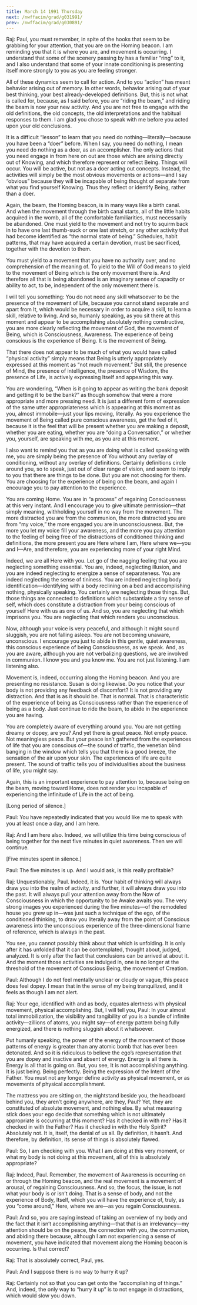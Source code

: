 ```yaml
---
title: March 14 1991 Thursday
next: /nwffacim/grad/g031991/
prev: /nwffacim/grad/g030891/
---
```


Raj: Paul, you must remember, in spite of the hooks that seem to be
grabbing for your attention, that you are on the Homing beacon. I am
reminding you that it is where you are, and movement is occurring. I
understand that some of the scenery passing by has a familiar “ring” to
it, and I also understand that some of your innate conditioning is
presenting itself more strongly to you as you are feeling stronger.

All of these dynamics seem to call for action. And to you “action” has
meant behavior arising out of memory. In other words, behavior arising
out of your best thinking, your best already-developed definitions. But,
this is not what is called for, because, as I said before, you are
“riding the beam,” and riding the beam is now your new activity. And you
are not free to engage with the old definitions, the old concepts, the
old interpretations and the habitual responses to them. I am glad you
chose to speak with me before you acted upon your old conclusions.

It is a difficult “lesson” to learn that you need do
nothing—literally—because you have been a “doer” before. When I say, you
need do nothing, I mean you need do nothing as a doer, as an
accomplisher. The only actions that you need engage in from here on out
are those which are arising directly out of Knowing, and which therefore
represent or reflect Being. Things will occur. You will be active, but
not as a doer acting out concepts. Instead, the activities will simply
be the most obvious movements or actions—and I say “obvious” because
they will be incapable of being thought of separate from what you find
yourself Knowing. Thus they reflect or identify Being, rather than a
doer.

Again, the beam, the Homing beacon, is in many ways like a birth canal.
And when the movement through the birth canal starts, all of the little
habits acquired in the womb, all of the comfortable familiarities, must
necessarily be abandoned. One must yield to the movement and not try to
squirm back in to have one last thumb-suck or one last stretch, or any
other activity that had become identified as “the normal state of
being.” Schedules, habit patterns, that may have acquired a certain
devotion, must be sacrificed, together with the devotion to them.

You must yield to a movement that you have no authority over, and no
comprehension of the meaning of. To yield to the Will of God means to
yield to the movement of Being which is the only movement there is. And
therefore all that is being abandoned is an imaginary sense of capacity
or ability to act, to be, independent of the only movement there is.

I will tell you something: You do not need any skill whatsoever to be
the presence of the movement of Life, because you cannot stand separate
and apart from It, which would be necessary in order to acquire a skill,
to learn a skill, relative to living. And so, humanly speaking, as you
sit there at this moment and appear to be accomplishing absolutely
nothing constructive, you are more clearly reflecting the movement of
God, the movement of Being, which is Consciousness, Awareness. The
experience of being conscious is the experience of Being. It is the
movement of Being.

That there does not appear to be much of what you would have called
“physical activity” simply means that Being is utterly appropriately
expressed at this moment as “not much movement.” But still, the presence
of Mind, the presence of intelligence, the presence of Wisdom, the
presence of Life, is actively expressing Itself and appearing this way.

You are wondering, “When is it going to appear as writing the bank
deposit and getting it to be the bank?” as though somehow that were a
more appropriate and more pressing need. It is just a different form of
expression of the same utter appropriateness which is appearing at this
moment as you, almost immobile—just your lips moving, literally. As you
experience the movement of Being called pure conscious awareness, get
the feel of it, because it is the feel that will be present whether you
are making a deposit, whether you are eating, whether you are “doing a
Conversation,” or whether you, yourself, are speaking with me, as you
are at this moment.

I also want to remind you that as you are doing what is called speaking
with me, you are simply being the presence of You without any overlay of
conditioning, without any overlay of definitions. Certainly definitions
circle around you, so to speak, just out of clear range of vision, and
seem to imply to you that there are things to be done. But you are not
choosing for them. You are choosing for the experience of being on the
beam, and again I encourage you to pay attention to the experience.

You are coming Home. You are in “a process” of regaining Consciousness
at this very instant. And I encourage you to give ultimate
permission—that simply meaning, withholding yourself in no way from the
movement. The more distracted you are from the communion, the more
distracted you are from “my voice,” the more engaged you are in
unconsciousness. But, the more you let my voice fill your awareness, and
the more you pay attention to the feeling of being free of the
distractions of conditioned thinking and definitions, the more present
you are Here where I am, Here where we—you and I—Are, and therefore, you
are experiencing more of your right Mind.

Indeed, we are all Here with you. Let go of the nagging feeling that you
are neglecting something essential. You are, indeed, neglecting
illusion, and you are indeed neglecting to energize a sense of
separateness. You are indeed neglecting the sense of tininess. You are
indeed neglecting body identification—identifying with a body reclining
on a bed and accomplishing nothing, physically speaking. You certainly
are neglecting those things. But, those things are connected to
definitions which substantiate a tiny sense of self, which does
constitute a distraction from your being conscious of yourself Here with
us as one of us. And so, you are neglecting that which imprisons you.
You are neglecting that which renders you unconscious.

Now, although your voice is very peaceful, and although it might sound
sluggish, you are not falling asleep. You are not becoming unaware,
unconscious. I encourage you just to abide in this gentle, quiet
awareness, this conscious experience of being Consciousness, as we
speak. And, as you are aware, although you are not verbalizing
questions, we are involved in communion. I know you and you know me. You
are not just listening. I am listening also.

Movement is, indeed, occurring along the Homing beacon. And you are
presenting no resistance. Susan is doing likewise. Do you notice that
your body is not providing any feedback of discomfort? It is not
providing any distraction. And that is as it should be. That is normal.
That is characteristic of the experience of being as Consciousness
rather than the experience of being as a body. Just continue to ride the
beam, to abide in the experience you are having.

You are completely aware of everything around you. You are not getting
dreamy or dopey, are you? And yet there is great peace. Not empty peace.
Not meaningless peace. But your peace isn’t gathered from the
experiences of life that you are conscious of—the sound of traffic, the
venetian blind banging in the window which tells you that there is a
good breeze, the sensation of the air upon your skin. The experiences of
life are quite present. The sound of traffic tells you of
individualities about the business of life, you might say.

Again, this is an important experience to pay attention to, because
being on the beam, moving toward Home, does not render you incapable of
experiencing the infinitude of Life in the act of being.

\[Long period of silence.\]

Paul: You have repeatedly indicated that you would like me to speak with
you at least once a day, and I am here.

Raj: And I am here also. Indeed, we will utilize this time being
conscious of being together for the next five minutes in quiet
awareness. Then we will continue.

\[Five minutes spent in silence.\]

Paul: The five minutes is up. And I would ask, is this really
profitable?

Raj: Unquestionably, Paul. Indeed, it is. Your habit of thinking will
always draw you into the realm of activity, and further, it will always
draw you into the past. It will always pull your attention away from the
Now of Consciousness in which the opportunity to be Awake awaits you.
The very strong images you experienced during the five minutes—of the
remodeled house you grew up in—was just such a technique of the ego, of
the conditioned thinking, to draw you literally away from the point of
Conscious awareness into the unconscious experience of the
three-dimensional frame of reference, which is always in the past.

You see, you cannot possibly think about that which is unfolding. It is
only after it has unfolded that it can be contemplated, thought about,
judged, analyzed. It is only after the fact that conclusions can be
arrived at about it. And the moment those activities are indulged in,
one is no longer at the threshold of the movement of Conscious Being,
the movement of Creation.

Paul: Although I do not feel mentally unclear or cloudy or vague, this
peace does feel dopey. I mean that in the sense of my being
tranquilized, and it feels as though I am not alert.

Raj: Your ego, identified with and as body, equates alertness with
physical movement, physical accomplishing. But, I will tell you, Paul:
In your almost total immobilization, the visibility and tangibility of
you is a bundle of infinite activity—zillions of atoms, you might say—of
energy pattern being fully energized, and there is nothing sluggish
about it whatsoever.

Put humanly speaking, the power of the energy of the movement of those
patterns of energy is greater than any atomic bomb that has ever been
detonated. And so it is ridiculous to believe the ego’s representation
that you are dopey and inactive and absent of energy. Energy is all
there is. Energy is all that is going on. But, you see, It is not
accomplishing anything. It is just being. Being perfectly. Being the
expression of the Intent of the Father. You must not any longer define
activity as physical movement, or as movements of physical
accomplishment.

The mattress you are sitting on, the nightstand beside you, the
headboard behind you, they aren’t going anywhere, are they, Paul? Yet,
they are constituted of absolute movement, and nothing else. By what
measuring stick does your ego decide that something which is not
ultimately appropriate is occurring at this moment? Has it checked in
with me? Has it checked in with the Father? Has it checked in with the
Holy Spirit? Absolutely not. It is, itself, the denial of us all. By
definition, it hasn’t. And therefore, by definition, its sense of things
is absolutely flawed.

Paul: So, I am checking with you. What I am doing at this very moment,
or what my body is not doing at this movement, all of this is absolutely
appropriate?

Raj: Indeed, Paul. Remember, the movement of Awareness is occurring on
or through the Homing beacon, and the real movement is a movement of
arousal, of regaining Consciousness. And so, the focus, the issue, is
not what your body is or isn’t doing. That is a sense of body, and not
the experience of Body, Itself, which you will have the experience of,
truly, as you “come around,” Here, where we are—as you regain
Consciousness.

Paul: And so, you are saying instead of taking an overview of my body
and the fact that it isn’t accomplishing anything—that that is an
irrelevancy—my attention should be on the peace, the connection with
you, the communion, and abiding there because, although I am not
experiencing a sense of movement, you have indicated that movement along
the Homing beacon is occurring. Is that correct?

Raj: That is absolutely correct, Paul, yes.

Paul: And I suppose there is no way to hurry it up?

Raj: Certainly not so that you can get onto the “accomplishing of
things.” And, indeed, the only way to “hurry it up” is to not engage in
distractions, which would slow you down.
